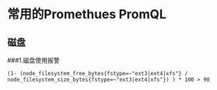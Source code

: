 # 常用的Promethues PromQL

## 磁盘

###1.磁盘使用报警
   
   ```
   (1- (node_filesystem_free_bytes{fstype=~"ext3|ext4|xfs"} / node_filesystem_size_bytes{fstype=~"ext3|ext4|xfs"}) ) * 100 > 90
   ```


